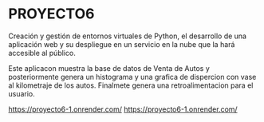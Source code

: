 # PROYECTO6
Creación y gestión de entornos virtuales de Python, el desarrollo de una aplicación web y su despliegue en un servicio en la nube que la hará accesible al público.

Este aplicacon muestra la base de datos de Venta de Autos  y posteriormente genera un histograma y  una grafica de dispercion con vase al kilometraje de los autos.
Finalmete genera una retroalimentacion para el usuario.  

https://proyecto6-1.onrender.com/
https://proyecto6-1.onrender.com/
